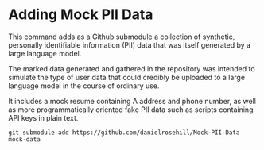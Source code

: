 # Adding Mock PII Data

This command adds as a Github submodule a collection of synthetic, personally identifiable information (PII) data that was itself generated by a large language model. 

The marked data generated and gathered in the repository was intended to simulate the type of user data that could credibly be uploaded to a large language model in the course of ordinary use. 

It includes a mock resume containing A address and phone number, as well as more programmatically oriented fake PII data such as scripts containing API keys in plain text. 
 
`git submodule add https://github.com/danielrosehill/Mock-PII-Data mock-data`
